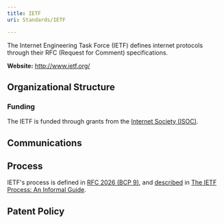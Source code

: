 ```yaml
---
title: IETF
uri: Standards/IETF

---
```

The Internet Engineering Task Force (IETF) defines internet protocols through their RFC (Request for Comment) specifications.

**Website:** <http://www.ietf.org/>

## <span>Organizational Structure</span>

### <span>Funding</span>

The IETF is funded through grants from the [Internet Society (ISOC)](http://www.internetsociety.org).

## <span>Communications</span>

## <span>Process</span>

IETF's process is defined in [RFC 2026 (BCP 9)](http://www.ietf.org/rfc/rfc2026.txt), and [described](http://www.ietf.org/about/standards-process.html) in [The IETF Process: An Informal Guide](http://www.ietf.org/about/process-docs.html).

## <span>Patent Policy</span>